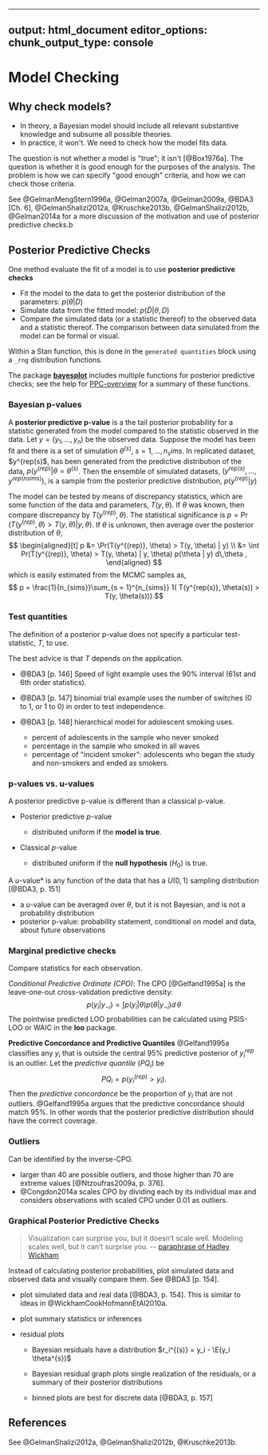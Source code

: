 
---
output: html_document
editor_options: 
  chunk_output_type: console
---
# Model Checking

## Why check models?

-   In theory, a Bayesian model should include all relevant substantive knowledge and subsume all possible theories.
-   In practice, it won't. We need to check how the model fits data.

The question is not whether a model is "true"; it isn't [@Box1976a].
The question is whether it is good enough for the purposes of the analysis.
The problem is how we can specify "good enough" criteria, and how we can check those criteria.

See @GelmanMengStern1996a, @Gelman2007a, @Gelman2009a, @BDA3 [Ch. 6],
@GelmanShalizi2012a, @Kruschke2013b, @GelmanShalizi2012b, @Gelman2014a for a
more discussion of the motivation and use of posterior predictive checks.b

## Posterior Predictive Checks

One method evaluate the fit of a model is to use **posterior predictive checks**

-   Fit the model to the data to get the posterior distribution of the parameters: $p(\theta | D)$
-   Simulate data from the fitted model: $p(\tilde{D} | \theta, D)$
-   Compare the simulated data (or a statistic thereof) to the observed data and a statistic thereof. The comparison between data simulated from the model can be formal or visual.

Within a Stan function, this is done in the `generated quantities` block using a `_rng` distribution functions.

The package **[bayesplot](https://cran.r-project.org/package=bayesplot)** includes multiple functions for posterior predictive checks; see the help for [PPC-overview](https://www.rdocumentation.org/packages/bayesplot//topics/PPC-overview) for a summary of these functions.

### Bayesian p-values

A **posterior predictive p-value** is a the tail posterior probability for a statistic generated from the model compared to the statistic observed in the data.
Let $y = (y_1, \dots, y_n)$ be the observed data.
Suppose the model has been fit and there is a set of simulation $\theta^(s)$, $s = 1, \dots, n_sims$.
In  replicated dataset, $y^{rep(s)$, has been generated from the predictive distribution
of the data, $p(y^{(rep)} | \theta = \theta^{(s)}$.
Then the ensemble of simulated datasets, $(y^{rep(s)}, \dots, y^{rep(nsims)})$, is a sample from the posterior predictive
distribution, $p(y^{(rep)} | y)$

The model can be tested by means of discrepancy statistics, which are some function of the data and parameters, $T(y, \theta)$.
If $\theta$ was known, then compare discrepancy by $T(y^{(rep)}, \theta)$.
The statistical significance is $p = \Pr(T(y^{(rep)}, \theta) > T(y, \theta) | y, \theta)$.
If $\theta$ is unknown, then average over the posterior distribution of $\theta$,
$$
\begin{aligned}[t]
p &= \Pr(T(y^{(rep)}, \theta) > T(y, \theta) | y) \\
&= \int Pr(T(y^{(rep)}, \theta) > T(y, \theta) | y, \theta) p(\theta | y) d\,\theta ,
\end{aligned}
$$
which is easily estimated from the MCMC samples as,
$$
p = \frac{1}{n_{sims}}\sum_{s = 1}^{n_{sims}} 1( T(y^{rep(s)}, \theta(s)) > T(y, \theta(s)))
$$

### Test quantities

The definition of a posterior p-value does not specify a particular test-statistic, $T$, to use.

The best advice is that $T$ depends on the application.

-   @BDA3 [p. 146] Speed of light example uses the 90% interval (61st and 6th order statistics).

-   @BDA3 [p. 147] binomial trial example uses the number of switches (0 to 1, or 1 to 0)
    in order to test independence.

-   @BDA3 [p. 148] hierarchical model for adolescent smoking uses.

    -   percent of adolescents in the sample who never smoked
    -   percentage in the sample who smoked in all waves
    -   percentage of "incident smoker": adolescents who began the study and non-smokers and ended as smokers.

### p-values vs. u-values

A posterior predictive p-value is different than a classical p-value.

-   Posterior predictive $p$-value

    -   distributed uniform if the **model is true**.

-   Classical $p$-value

    -   distributed uniform if the **null hypothesis** ($H_0$) is true.

A $u$-value* is any function of the data that has a $U(0, 1)$ sampling distribution [@BDA3, p. 151]

-   a $u$-value can be averaged over $\theta$, but it is not Bayesian, and is not a probability distribution
-   posterior p-value: probability statement, conditional on model and data, about future observations

### Marginal predictive checks

Compare statistics for each observation.

*Conditional Predictive Ordinate (CPO)*:
The CPO [@Gelfand1995a] is the leave-one-out cross-validation predictive density:
$$
p(y_i | y_{-i}) = \int p(y_i | \theta) p(\theta | y_{-i}) d\,\theta
$$
The pointwise predicted LOO probabilities can be calculated using PSIS-LOO or WAIC in the **loo** package.

<!-- The sum of the logged CPOs can be an estimator of the log marginal likelihood and is called the log pseudo marginal likelihood. The ratio of PsMLs can be used as a surrogate for a Bayes Factor (pseudo Bayes Factor) (LaplaceDemon p. 20) -->

**Predictive Concordance and Predictive Quantiles** @Gelfand1995a classifies any $y_i$ that is outside the central 95% predictive posterior of $y^{rep}_i$ is an outlier.
Let the *predictive quantile* ($PQ_i$) be
$$
PQ_i = p(y_i^{(rep)} > y_i) .
$$
Then the *predictive concordance* be the proportion of $y_i$ that are not
outliers. @Gelfand1995a argues that the predictive concordance should match 95%.
In other words that the posterior predictive distribution should have the correct coverage.

### Outliers

Can be identified by the inverse-CPO.

-   larger than 40 are possible outliers, and those higher than 70 are extreme values [@Ntzoufras2009a, p. 376].
-   @Congdon2014a scales CPO by dividing each by its individual max and considers observations with scaled CPO under 0.01 as outliers.

### Graphical Posterior Predictive Checks

> Visualization can surprise you, but it doesn’t scale well. Modeling scales well, but it can’t surprise you. -- [paraphrase of Hadley Wickham](https://www.johndcook.com/blog/2013/02/07/visualization-modeling-and-surprises/)

Instead of calculating posterior probabilities, plot simulated data and observed data and visually compare them. See @BDA3 [p. 154].

-   plot simulated data and real data [@BDA3, p. 154]. This is similar to
    ideas in @WickhamCookHofmannEtAl2010a.

-   plot summary statistics or inferences

-   residual plots

    -   Bayesian residuals have a distribution
        $r_i^{(s)} = y_i - \E(y_i \theta^{s})$

    -   Bayesian residual graph plots single realization of the residuals,
        or a summary of their posterior distributions

    -   binned plots are best for discrete data [@BDA3, p. 157]

<!--
## Average Predictive Comparisons

From @GelmanHill [Ch 21.4]
Let $u$ be the input of interest, and $v$ be all other inputs, so that $x = (u, v)$.
$$
b_u(u^{(lo)}, u^{(hi)}, v, \theta) = \frac{E(y | u^{(hi)}, v, \theta) - E(y | u^{(lo)}, v, \theta)}{u^{(hi)} - u^{(lo)}}
$$
the the average predictive difference per unit change in $u$ is,
$$
B_{u}(u^{(lo)}, u^{(hi)}) = \frac{1}{n} \sum_{i = 1}^n b_u(u^{(lo)}, u^{(hi)}, v_i, \theta) .
$$
This can be adjusted to use observed (weighted) differences of $u$ for each point.
See the Gelman paper on it.
-->

## References

See @GelmanShalizi2012a, @GelmanShalizi2012b, @Kruschke2013b.
